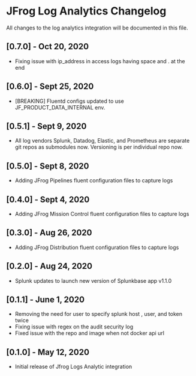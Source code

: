 # JFrog Log Analytics Changelog
All changes to the log analytics integration will be documented in this file.

## [0.7.0] - Oct 20, 2020
* Fixing issue with ip_address in access logs having space and . at the end

## [0.6.0] - Sept 25, 2020
* [BREAKING] Fluentd configs updated to use JF_PRODUCT_DATA_INTERNAL env.

## [0.5.1] - Sept 9, 2020
* All log vendors Splunk, Datadog, Elastic, and Prometheus are separate git repos as submodules now. Versioning is per individual repo now.

## [0.5.0] - Sept 8, 2020
* Adding JFrog Pipelines fluent configuration files to capture logs

## [0.4.0] - Sept 4, 2020
* Adding JFrog Mission Control fluent configuration files to capture logs

## [0.3.0] - Aug 26, 2020
* Adding JFrog Distribution fluent configuration files to capture logs

## [0.2.0] - Aug 24, 2020
* Splunk updates to launch new version of Splunkbase app v1.1.0

## [0.1.1] - June 1, 2020
* Removing the need for user to specify splunk host , user, and token twice
* Fixing issue with regex on the audit security log
* Fixed issue with the repo and image when not docker api url

## [0.1.0] - May 12, 2020
* Initial release of Jfrog Logs Analytic integration

